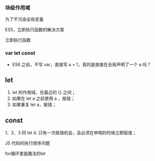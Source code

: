 ### 块级作用域

为了不污染全局变量

ES5，立即执行函数的解决方案

立即执行函数

### var let const

* ES6 之前，不写 var，直接写 a = 1，真的是直接在全局声明了一个 a 吗？


let 
---
1. let 的作用域，在最近的 {} 之间；
2. 如果在 let a 之前使用 a ，报错；
3. 如果重复 let a，报错；

const
---
1、2、3 同 let
4. 只有一次赋值机会，且必须在申明的时候立即赋值；

JS 代码的执行顺序问题

for循环里面魔法的let
